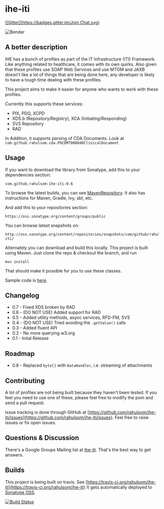 ihe-iti
=======
[![Gitter](https://badges.gitter.im/Join Chat.svg)](https://gitter.im/rahulsom/ihe-iti?utm_source=badge&utm_medium=badge&utm_campaign=pr-badge&utm_content=badge)

![Bender](http://i.imgur.com/M6TjMim.jpg)

A better description
--------------------

IHE has a bunch of profiles as part of the IT Infrastructure (ITI) Framework.
Like anything related to healthcare, it comes with its own quirks. Also given
that these profiles use SOAP Web Services and use MTOM and JAXB doesn't like
a lot of things that are being done here, any developer is likely to have a
tough time dealing with these profiles.

This project aims to make it easier for anyone who wants to work with these
profiles.

Currently this supports these services:

* PIX, PDQ, XCPD
* XDS.b (Repository/Registry), XCA (Initiating/Responding)
* SVS Repository
* RAD

In Addition, it supports parsing of CDA Documents. Look at `com.github.rahulsom.cda.POCDMT000040ClinicalDocument`


Usage
-----

If you want to download the library from Sonatype, add this to your dependencies
section:

    com.github.rahulsom:ihe-iti:0.6

To browse the latest builds, you can see [MavenRepository](http://mvnrepository.com/artifact/com.github.rahulsom/ihe-iti). It also has instructions for Maven, Gradle, Ivy, sbt, etc.

And add this to your repositories section:

    https://oss.sonatype.org/content/groups/public
    
You can browse latest snapshots on:

    http://oss.sonatype.org/content/repositories/snapshots/com/github/rahulsom/ihe-iti/
    
Alternately you can download and build this locally. This project is built using
Maven. Just clone the repo & checkout the branch, and run

    mvn install

That should make it possible for you to use these classes.

Sample code is [here](http://rahulsom.github.io/ihe-iti/).

Changelog
---------
* 0.7 - Fixed XDS broken by RAD
* 0.6 - (DO NOT USE) Added support for RAD
* 0.5 - Added utility methods, async services, RFD-FM, SVS
* 0.4 - (DO NOT USE) Tried avoiding the `.getValue()` calls
* 0.3 - Added fluent API
* 0.2 - No more querying w3.org
* 0.1 - Inital Release

Roadmap
-------
* 0.8 - Replaced `byte[]` with `DataHandler`, i.e. streaming of attachments

Contributing
------------

A lot of profiles are not being built because they haven't been tested. If you
feel you need to use one of these, please feel free to modify the pom and send
a pull request.

Issue tracking is done through GitHub at [https://github.com/rahulsom/ihe-iti/issues](https://github.com/rahulsom/ihe-iti/issues). Feel free to raise issues or fix open issues.

Questions & Discussion
----------------------

There's a Google Groups Mailing list at [ihe-iti](https://groups.google.com/d/forum/ihe-iti). That's the best way to get answers.

Builds
------

This project is being built on travis. See
[https://travis-ci.org/rahulsom/ihe-iti](https://travis-ci.org/rahulsom/ihe-iti)
It gets automatically deployed to [Sonatype OSS](https://oss.sonatype.org/).

[![Build Status](https://travis-ci.org/rahulsom/ihe-iti.png)](https://travis-ci.org/rahulsom/ihe-iti)
